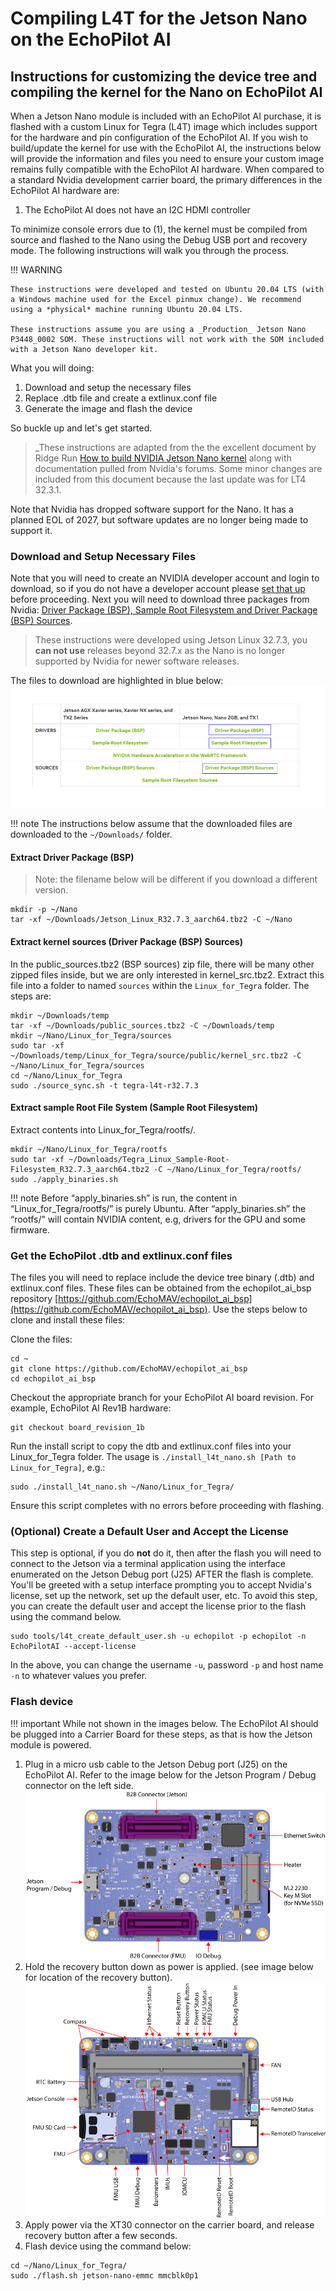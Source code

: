# Compiling L4T for the Jetson Nano on the EchoPilot AI

## Instructions for customizing the device tree and compiling the kernel for the Nano on EchoPilot AI

When a Jetson Nano module is included with an EchoPilot AI purchase, it is flashed with a custom Linux for Tegra (L4T) image which includes support for the hardware and pin configuration of the EchoPilot AI. If you wish to build/update the kernel for use with the EchoPilot AI, the instructions below will provide the information and files you need to ensure your custom image remains fully compatible with the EchoPilot AI hardware. When compared to a standard Nvidia development carrier board, the primary differences in the EchoPilot AI hardware are:

1. The EchoPilot AI does not have an I2C HDMI controller

To minimize console errors due to (1), the kernel must be compiled from source and flashed to the Nano using the Debug USB port and recovery mode. The following instructions will walk you through the process.

!!! WARNING
    
    These instructions were developed and tested on Ubuntu 20.04 LTS (with a Windows machine used for the Excel pinmux change). We recommend using a *physical* machine running Ubuntu 20.04 LTS.

    These instructions assume you are using a _Production_ Jetson Nano P3448_0002 SOM. These instructions will not work with the SOM included with a Jetson Nano developer kit. 
    
What you will doing:

1. Download and setup the necessary files
2. Replace .dtb file and create a extlinux.conf file
3. Generate the image and flash the device

So buckle up and let's get started.

> _These instructions are adapted from the the excellent document by Ridge Run [How to build NVIDIA Jetson Nano kernel](https://developer.ridgerun.com/wiki/index.php/Jetson_Nano/Development/Building_the_Kernel_from_Source) along with documentation pulled from Nvidia's forums. Some minor changes are included from this document because the last update was for LT4 32.3.1.

Note that Nvidia has dropped software support for the Nano. It has a planned EOL of 2027, but software updates are no longer being made to support it.

### Download and Setup Necessary Files

Note that you will need to create an NVIDIA developer account and login to download, so if you do not have a developer account please [set that up](https://developer.nvidia.com/login) before proceeding. 
Next you will need to download three packages from Nvidia: [Driver Package (BSP), Sample Root Filesystem and Driver Package (BSP) Sources](https://developer.nvidia.com/embedded/linux-tegra-r3273). 

> These instructions were developed using Jetson Linux 32.7.3, you **can not use** releases beyond 32.7.x as the Nano is no longer supported by Nvidia for newer software releases.

The files to download are highlighted in blue below:
![l4t_downloads_nano](assets/l4t_downloads_nano.png)

!!! note
    The instructions below assume that the downloaded files are downloaded to the `~/Downloads/` folder.  

#### Extract Driver Package (BSP)
> Note: the filename below will be different if you download a different version.

```
mkdir -p ~/Nano
tar -xf ~/Downloads/Jetson_Linux_R32.7.3_aarch64.tbz2 -C ~/Nano
```
#### Extract kernel sources (Driver Package (BSP) Sources)
In the public_sources.tbz2 (BSP sources) zip file, there will be many other zipped files inside, but we are only interested in kernel_src.tbz2. Extract this file into a folder to named `sources` within the `Linux_for_Tegra` folder. The steps are:
```
mkdir ~/Downloads/temp
tar -xf ~/Downloads/public_sources.tbz2 -C ~/Downloads/temp
mkdir ~/Nano/Linux_for_Tegra/sources
sudo tar -xf ~/Downloads/temp/Linux_for_Tegra/source/public/kernel_src.tbz2 -C ~/Nano/Linux_for_Tegra/sources
cd ~/Nano/Linux_for_Tegra
sudo ./source_sync.sh -t tegra-l4t-r32.7.3
```
#### Extract sample Root File System  (Sample Root Filesystem)
Extract contents into Linux_for_Tegra/rootfs/. 
```
mkdir ~/Nano/Linux_for_Tegra/rootfs
sudo tar -xf ~/Downloads/Tegra_Linux_Sample-Root-Filesystem_R32.7.3_aarch64.tbz2 -C ~/Nano/Linux_for_Tegra/rootfs/
sudo ./apply_binaries.sh
```
!!! note
    Before “apply_binaries.sh” is run, the content in “Linux_for_Tegra/rootfs/” is purely Ubuntu. After “apply_binaries.sh” the “rootfs/” will contain NVIDIA content, e.g, drivers for the GPU and some firmware.

### Get the EchoPilot .dtb and extlinux.conf files

The files you will need to replace include the device tree binary (.dtb) and extlinux.conf files. These files can be obtained from the echopilot_ai_bsp repository [https://github.com/EchoMAV/echopilot_ai_bsp](https://github.com/EchoMAV/echopilot_ai_bsp). Use the steps below to clone and install these files:

Clone the files:
```
cd ~
git clone https://github.com/EchoMAV/echopilot_ai_bsp
cd echopilot_ai_bsp
```
Checkout the appropriate branch for your EchoPilot AI board revision. For example, EchoPilot AI Rev1B hardware:
```
git checkout board_revision_1b
```
Run the install script to copy the dtb and extlinux.conf files into your Linux_for_Tegra folder. The usage is `./install_l4t_nano.sh [Path to Linux_for_Tegra]`, e.g.:
```
sudo ./install_l4t_nano.sh ~/Nano/Linux_for_Tegra/
```
Ensure this script completes with no errors before proceeding with flashing.

### (Optional) Create a Default User and Accept the License
This step is optional, if you do __not__ do it, then after the flash you will need to connect to the Jetson via a terminal application using the interface enumerated on the Jetson Debug port (J25) AFTER the flash is complete. You'll be greeted with a setup interface prompting you to accept Nvidia's license, set up the network, set up the default user, etc. To avoid this step, you can create the default user and accept the license prior to the flash using the command below.
```
sudo tools/l4t_create_default_user.sh -u echopilot -p echopilot -n EchoPilotAI --accept-license
```
In the above, you can change the username ```-u```, password ```-p``` and host name ```-n``` to whatever values you prefer.

### Flash device
!!! important
    While not shown in the images below. The EchoPilot AI should be plugged into a Carrier Board for these steps, as that is how the Jetson module is powered. 
1. Plug in a micro usb cable to the Jetson Debug port (J25) on the EchoPilot AI. Refer to the image below for the Jetson Program / Debug connector on the left side.
![Bottom Side Components](assets/bottom-side-labels.png)
2. Hold the recovery button down as power is applied. (see image below for location of the recovery button).
![Top Side Components](assets/top-side-labels.png)
3. Apply power via the XT30 connector on the carrier board, and release recovery button after a few seconds.
4. Flash device using the command below:

```
cd ~/Nano/Linux_for_Tegra/
sudo ./flash.sh jetson-nano-emmc mmcblk0p1
```



